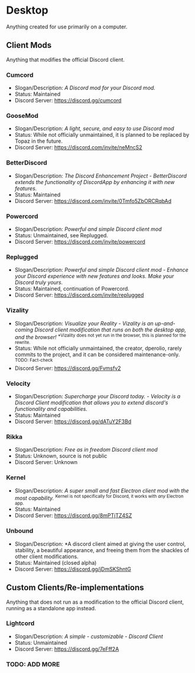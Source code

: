 # Desktop
Anything created for use primarily on a computer.

## Client Mods
Anything that modifies the official Discord client.

### Cumcord
* Slogan/Description: *A Discord mod for your Discord mod.*
* Status: Maintained
* Discord Server: https://discord.gg/cumcord

### GooseMod
* Slogan/Description: *A light, secure, and easy to use Discord mod*
* Status: While not officially unmaintained, it is planned to be replaced by Topaz in the future.
* Discord Server: https://discord.com/invite/neMncS2

### BetterDiscord
* Slogan/Description: *The Discord Enhancement Project - BetterDiscord extends the functionality of DiscordApp by enhancing it with new features.*
* Status: Maintained
* Discord Server: https://discord.com/invite/0Tmfo5ZbORCRqbAd

### Powercord
* Slogan/Description: *Powerful and simple Discord client mod*
* Status: Unmaintained, see Replugged.
* Discord Server: https://discord.com/invite/powercord

### Replugged
* Slogan/Description: *Powerful and simple Discord client mod - Enhance your Discord experience with new features and looks. Make your Discord truly yours.*
* Status: Maintained, continuation of Powercord.
* Discord Server: https://discord.com/invite/replugged

### Vizality
* Slogan/Description: *Visualize your Reality - Vizality is an up-and-coming Discord client modification that runs on both the desktop app, and the browser!* <sup>*Vizality does not yet run in the browser, this is planned for the rewrite.</sup>
* Status: While not officially unmaintained, the creator, dperolio, rarely commits to the project, and it can be considered maintenance-only. <sup>TODO: Fact-check</sup>
* Discord Server: https://discord.gg/Fvmsfv2

### Velocity
* Slogan/Description: *Supercharge your Discord today. - Velocity is a Discord Client modification that allows you to extend discord's functionality and capabilities.*
* Status: Maintained
* Discord Server: https://discord.gg/dATuY2F3Bd

### Rikka
* Slogan/Description: *Free as in freedom Discord client mod*
* Status: Unknown, source is not public
* Discord Server: Unknown

### Kernel
* Slogan/Description: *A super small and fast Electron client mod with the most capability.* <sup>Kernel is not specifically for Discord, it works with *any* Electron app.</sup>
* Status: Maintained
* Discord Server: https://discord.gg/8mPTjTZ4SZ

### Unbound 
* Slogan/Description: *A discord client aimed at giving the user control, stability, a beautiful appearance, and freeing them from the shackles of other client modifications.<sup>
* Status: Maintained (closed alpha)
* Discord Server: https://discord.gg/jDmSKShntG

## Custom Clients/Re-implementations
Anything that does not run as a modification to the official Discord client, running as a standalone app instead.

### Lightcord
* Slogan/Description: *A simple - customizable - Discord Client*
* Status: Unmaintained
* Discord Server: https://discord.gg/7eFff2A

### TODO: ADD MORE
